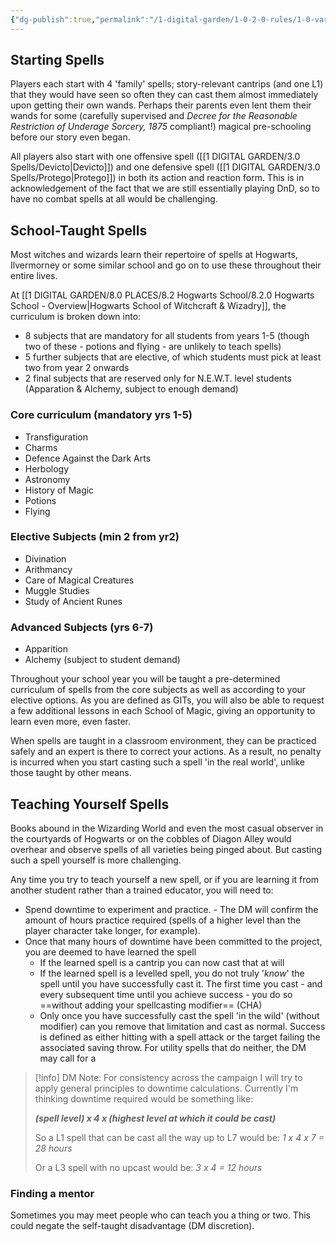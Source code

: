 ```yaml
---
{"dg-publish":true,"permalink":"/1-digital-garden/1-0-2-0-rules/1-0-variant-rules/01-10-1-learning-new-spells/"}
---
```


## Starting Spells

Players each start with 4  'family' spells; story-relevant cantrips (and one L1) that they would have seen so often they can cast them almost immediately upon getting their own wands. Perhaps their parents even lent them their wands for some (carefully supervised and *Decree for the Reasonable Restriction of Underage Sorcery, 1875* compliant!) magical pre-schooling before our story even began.

All players also start with one offensive spell ([[1 DIGITAL GARDEN/3.0 Spells/Devicto\|Devicto]]) and one defensive spell ([[1 DIGITAL GARDEN/3.0 Spells/Protego\|Protego]]) in both its action and reaction form. This is in acknowledgement of the fact that we are still essentially playing DnD, so to have no combat spells at all would be challenging.

## School-Taught Spells

Most witches and wizards learn their repertoire of spells at Hogwarts, Ilvermorney or some similar school and go on to use these throughout their entire lives. 

At [[1 DIGITAL GARDEN/8.0 PLACES/8.2 Hogwarts School/8.2.0 Hogwarts School - Overview\|Hogwarts School of Witchcraft & Wizadry]], the curriculum is broken down into: 
- 8 subjects that are mandatory for all students from years 1-5 (though two of these - potions and flying - are unlikely to teach spells)
- 5 further subjects that are elective, of which students must pick at least two from year 2 onwards
- 2 final subjects that are reserved only for N.E.W.T. level students (Apparation & Alchemy, subject to enough demand)

### Core curriculum (mandatory yrs 1-5)
- Transfiguration
- Charms
- Defence Against the Dark Arts
- Herbology
- Astronomy
- History of Magic
- Potions
- Flying

### Elective Subjects (min 2 from yr2)
- Divination
- Arithmancy
- Care of Magical Creatures
- Muggle Studies
- Study of Ancient Runes

### Advanced Subjects (yrs 6-7)
- Apparition
- Alchemy (subject to student demand)

Throughout your school year you will be taught a pre-determined curriculum of spells from the core subjects as well as according to your elective options. As you are defined as GITs, you will also be able to request a few additional lessons in each School of Magic, giving an opportunity to learn even more, even faster.

When spells are taught in a classroom environment, they can be practiced safely and an expert is there to correct your actions. As a result, no penalty is incurred when you start casting such a spell 'in the real world', unlike those taught by other means.

## Teaching Yourself Spells

Books abound in the Wizarding World and even the most casual observer in the courtyards of Hogwarts or on the cobbles of Diagon Alley would overhear and observe spells of all varieties being pinged about. But casting such a spell yourself is more challenging.

Any time you try to teach yourself a new spell, or if you are learning it from another student rather than a trained educator, you will need to: 
- Spend downtime to experiment and practice. 
		- The DM will confirm the amount of hours practice required (spells of a higher level than the player character take longer, for example).
- Once that many hours of downtime have been committed to the project, you are deemed to have learned the spell
	- If the learned spell is a cantrip you can now cast that at will
	- If the learned spell is a levelled spell, you do not truly '*know*' the spell until you have successfully cast it. The first time you cast - and every subsequent time until you achieve success - you do so ==without adding your spellcasting modifier== (CHA)
	- Only once you have successfully cast the spell 'in the wild' (without modifier) can you remove that limitation and cast as normal. Success is defined as either hitting with a spell attack or the target failing the associated saving throw. For utility spells that do neither, the DM may call for a

>[!info]
>DM Note: For consistency across the campaign I will try to apply general principles to downtime calculations. Currently I'm thinking downtime required would be something like:
>
> 	***(spell level) x 4 x (highest level at which it could be cast)***
> 
>So a L1 spell that can be cast all the way up to L7 would be: *1 x 4 x 7 = 28 hours*
>
>Or a L3 spell with no upcast would be: *3 x 4 = 12 hours*

### Finding a mentor

Sometimes you may meet people who can teach you a thing or two. This could negate the self-taught disadvantage (DM discretion).